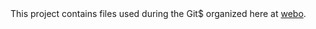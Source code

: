 <html>
<body>This project contains files used during the Git$
 organized here at <a href="webo.oauife.edu.ng">webo</a>.
</body>
</html>

